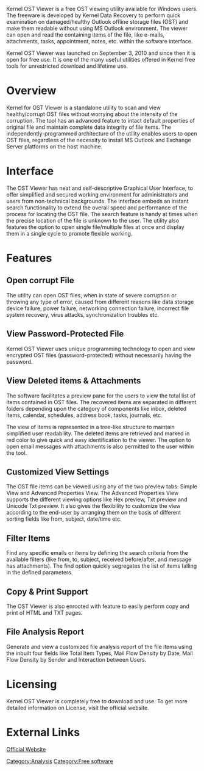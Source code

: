 Kernel OST Viewer is a free OST viewing utility available for Windows
users. The freeware is developed by Kernel Data Recovery to perform
quick examination on damaged/healthy Outlook offline storage files (OST)
and make them readable without using MS Outlook environment. The viewer
can open and read the containing items of the file, like e-mails,
attachments, tasks, appointment, notes, etc. within the software
interface.

Kernel OST Viewer was launched on September 3, 2010 and since then it is
open for free use. It is one of the many useful utilities offered in
Kernel free tools for unrestricted download and lifetime use.

# Overview

Kernel for OST Viewer is a standalone utility to scan and view
healthy/corrupt OST files without worrying about the intensity of the
corruption. The tool has an advanced feature to intact default
properties of original file and maintain complete data integrity of file
items. The independently-programmed architecture of the utility enables
users to open OST files, regardless of the necessity to install MS
Outlook and Exchange Server platforms on the host machine.

# Interface

The OST Viewer has neat and self-descriptive Graphical User Interface,
to offer simplified and secured working environment for administrators
and users from non-technical backgrounds. The interface embeds an
instant search functionality to extend the overall speed and performance
of the process for locating the OST file. The search feature is handy at
times when the precise location of the file is unknown to the user. The
utility also features the option to open single file/multiple files at
once and display them in a single cycle to promote flexible working.

# Features

## Open corrupt File

The utility can open OST files, when in state of severe corruption or
throwing any type of error, caused from different reasons like data
storage device failure, power failure, networking connection failure,
incorrect file system recovery, virus attacks, synchronization troubles
etc.

## View Password-Protected File

Kernel OST Viewer uses unique programming technology to open and view
encrypted OST files (password-protected) without necessarily having the
password.

## View Deleted items & Attachments

The software facilitates a preview pane for the users to view the total
list of items contained in OST files. The recovered items are separated
in different folders depending upon the category of components like
inbox, deleted items, calendar, schedules, address book, tasks,
journals, etc.

The view of items is represented in a tree-like structure to maintain
simplified user readability. The deleted items are retrieved and marked
in red color to give quick and easy identification to the viewer. The
option to open email messages with attachments is also permitted to the
user within the tool.

## Customized View Settings

The OST file items can be viewed using any of the two preview tabs:
Simple View and Advanced Properties View. The Advanced Properties View
supports the different viewing options like Hex preview, Txt preview and
Unicode Txt preview. It also gives the flexibility to customize the view
according to the end-user by arranging them on the basis of different
sorting fields like from, subject, date/time etc.

## Filter Items

Find any specific emails or items by defining the search criteria from
the available filters (like from, to, subject, received before/after,
and message has attachments). The find option quickly segregates the
list of items falling in the defined parameters.

## Copy & Print Support

The OST Viewer is also enrooted with feature to easily perform copy and
print of HTML and TXT pages.

## File Analysis Report

Generate and view a customized file analysis report of the file items
using the inbuilt four fields like Total Item Types, Mail Flow Density
by Date, Mail Flow Density by Sender and Interaction between Users.

# Licensing

Kernel OST Viewer is completely free to download and use. To get more
detailed information on License, visit the official website.

# External Links

[Official Website](http://www.nucleustechnologies.com/)

[Category:Analysis](Category:Analysis "wikilink") [Category:Free
software](Category:Free_software "wikilink")